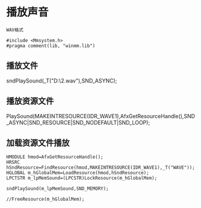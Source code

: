 # 播放声音

```
WAV格式

#include <Mmsystem.h>
#pragma comment(lib, "winmm.lib")
```

## 播放文件

sndPlaySound(_T("D:\\2.wav"),SND_ASYNC);

## 播放资源文件

PlaySound(MAKEINTRESOURCE(IDR_WAVE1),AfxGetResourceHandle(),SND_ASYNC|SND_RESOURCE|SND_NODEFAULT|SND_LOOP);


## 加载资源文件播放

```
HMODULE hmod=AfxGetResourceHandle();
HRSRC hSndResource=FindResource(hmod,MAKEINTRESOURCE(IDR_WAVE1),_T("WAVE"));
HGLOBAL m_hGlobalMem=LoadResource(hmod,hSndResource);
LPCTSTR m_lpMemSound=(LPCSTR)LockResource(m_hGlobalMem);

sndPlaySound(m_lpMemSound,SND_MEMORY);

//FreeResource(m_hGlobalMem);
```
